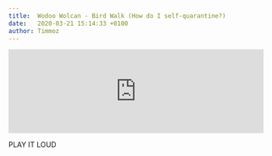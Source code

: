 ```yaml
---
title:  Wodoo Wolcan - Bird Walk (How do I self-quarantine?) 
date:   2020-03-21 15:14:33 +0100
author: Timmoz
---
```

<div class="soundcloud-container ">
<iframe width="100%" height="166" scrolling="no" frameborder="no" allow="autoplay" src="https://w.soundcloud.com/player/?url=https%3A//api.soundcloud.com/tracks/777351355&color=%23545652&auto_play=false&hide_related=false&show_comments=true&show_user=true&show_reposts=false&show_teaser=true"></iframe>
</div>

PLAY IT LOUD
